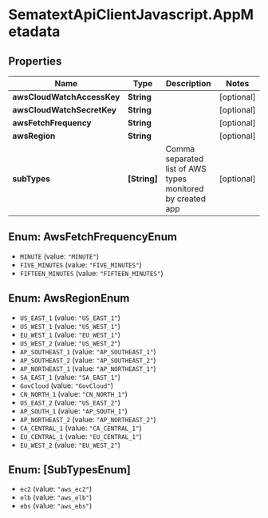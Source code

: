 # SematextApiClientJavascript.AppMetadata

## Properties
| Name                       | Type         | Description                                                | Notes      |
| -------------------------- | ------------ | ---------------------------------------------------------- | ---------- |
| **awsCloudWatchAccessKey** | **String**   |                                                            | [optional] |
| **awsCloudWatchSecretKey** | **String**   |                                                            | [optional] |
| **awsFetchFrequency**      | **String**   |                                                            | [optional] |
| **awsRegion**              | **String**   |                                                            | [optional] |
| **subTypes**               | **[String]** | Comma separated list of AWS types monitored by created app | [optional] |

<a name="AwsFetchFrequencyEnum"></a>
## Enum: AwsFetchFrequencyEnum

* `MINUTE` (value: `"MINUTE"`)
* `FIVE_MINUTES` (value: `"FIVE_MINUTES"`)
* `FIFTEEN_MINUTES` (value: `"FIFTEEN_MINUTES"`)


<a name="AwsRegionEnum"></a>
## Enum: AwsRegionEnum

* `US_EAST_1` (value: `"US_EAST_1"`)
* `US_WEST_1` (value: `"US_WEST_1"`)
* `EU_WEST_1` (value: `"EU_WEST_1"`)
* `US_WEST_2` (value: `"US_WEST_2"`)
* `AP_SOUTHEAST_1` (value: `"AP_SOUTHEAST_1"`)
* `AP_SOUTHEAST_2` (value: `"AP_SOUTHEAST_2"`)
* `AP_NORTHEAST_1` (value: `"AP_NORTHEAST_1"`)
* `SA_EAST_1` (value: `"SA_EAST_1"`)
* `GovCloud` (value: `"GovCloud"`)
* `CN_NORTH_1` (value: `"CN_NORTH_1"`)
* `US_EAST_2` (value: `"US_EAST_2"`)
* `AP_SOUTH_1` (value: `"AP_SOUTH_1"`)
* `AP_NORTHEAST_2` (value: `"AP_NORTHEAST_2"`)
* `CA_CENTRAL_1` (value: `"CA_CENTRAL_1"`)
* `EU_CENTRAL_1` (value: `"EU_CENTRAL_1"`)
* `EU_WEST_2` (value: `"EU_WEST_2"`)


<a name="[SubTypesEnum]"></a>
## Enum: [SubTypesEnum]

* `ec2` (value: `"aws_ec2"`)
* `elb` (value: `"aws_elb"`)
* `ebs` (value: `"aws_ebs"`)
